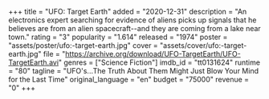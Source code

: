 +++
title = "UFO: Target Earth"
added = "2020-12-31"
description = "An electronics expert searching for evidence of aliens picks up signals that he believes are from an alien spacecraft--and they are coming from a lake near town."
rating = "3"
popularity = "1.614"
released = "1974"
poster = "assets/poster/ufo:-target-earth.jpg"
cover = "assets/cover/ufo:-target-earth.jpg"
file = "https://archive.org/download/UFO-TargetEarth/UFO-TargetEarth.avi"
genres = ["Science Fiction"]
imdb_id = "tt0131624"
runtime = "80"
tagline = "UFO's...The Truth About Them Might Just Blow Your Mind for the Last Time"
original_language = "en"
budget = "75000"
revenue = "0"
+++